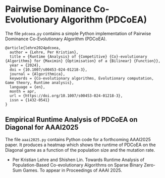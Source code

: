 # Pairwise Dominance Co-Evolutionary Algorithm (PDCoEA)

The file ``pdcoea.py`` contains a simple Python implementation of
Pairwise Dominance Co-Evolutionary Algorithm (PDCoEA).

```
@article{lehre2024pdcoea,
  author = {Lehre, Per Kristian},
  title = {Runtime {Analysis} of {Competitive} {Co}-evolutionary {Algorithms} for {Maximin} {Optimisation} of a {Bilinear} {Function}},
  year = {2024},
  doi = {10.1007/s00453-024-01218-3},
  journal = {Algorithmica},
  keywords = {Co-evolutionary algorithms, Evolutionary computation, Game theory, Runtime analysis},
  language = {en},
  month = apr,
  url = {https://doi.org/10.1007/s00453-024-01218-3},
  issn = {1432-0541}
}
```

## Empirical Runtime Analysis of PDCoEA on Diagonal for AAAI2025

The file ``aaai2025.py`` contains Python code for a forthcoming
AAAI2025 paper. It produces a heatmap which shows the runtime of
PDCoEA on the Diagonal game as a function of the population size and
the mutation rate.

- Per Kristian Lehre and Shishen Lin. Towards Runtime Analysis of
  Population-Based Co-evolutionary Algorithms on Sparse Binary
  Zero-Sum Games. To appear in Proceedings of AAAI 2025.
